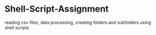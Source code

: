 # Shell-Script-Assignment
reading csv files, data processing, creating folders and subfolders using shell scripts
